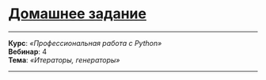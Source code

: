 # [Домашнее задание](https://github.com/netology-code/py-homeworks-advanced/blob/master/2.Iterators.Generators.Yield/README.md)

---

**Курс**: _«Профессиональная работа с Python»_  
**Вебинар**: 4    
**Тема**: _«Итераторы, генераторы»_

---
